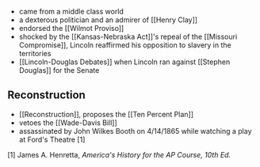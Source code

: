 - came from a middle class world
- a dexterous politician and an admirer of [[Henry Clay]]
- endorsed the [[Wilmot Proviso]]
- shocked by the [[Kansas-Nebraska Act]]'s repeal of the [[Missouri Compromise]], Lincoln reaffirmed his opposition to slavery in the territories
- [[Lincoln-Douglas Debates]] when Lincoln ran against [[Stephen Douglas]] for the Senate 

## Reconstruction
- [[Reconstruction]], proposes the [[Ten Percent Plan]]
- vetoes the [[Wade-Davis Bill]]
- assassinated by John Wilkes Booth on 4/14/1865 while watching a play at Ford's Theatre [1]

[1] James A. Henretta, *America's History for the AP Course, 10th Ed.*